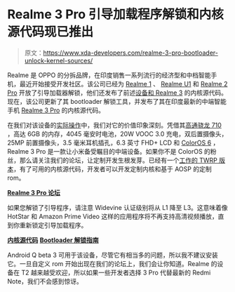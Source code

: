 # Realme 3 Pro 引导加载程序解锁和内核源代码现已推出

> 原文：<https://www.xda-developers.com/realme-3-pro-bootloader-unlock-kernel-sources/>

Realme 是 OPPO 的分拆品牌，在印度销售一系列流行的经济型和中档智能手机，最近开始接受开发社区。该公司已经为 [Realme 1](https://www.xda-developers.com/realme-1-bootloader-unlocking/) 、 [Realme U1](https://www.xda-developers.com/realme-u1-update-bootloader-unlock/) 和 [Realme 2 Pro](https://www.xda-developers.com/realme-2-pro-unlock-bootloader/) 开放了引导加载器解锁，他们还发布了前述[设备和 Realme 3](https://www.xda-developers.com/realme-3-2-pro-1-u1-kernel-sources/) 的内核源代码。现在，该公司更新了其 bootloader 解锁工具，并发布了其在印度最新的中端智能手机 [Realme 3 Pro](https://www.xda-developers.com/realme-3-pro-with-snapdragon-710-vooc-20w-fast-charging-64mp-camera-mode-launched-in-india/) 的内核源代码。

在我们对该设备的[实际操作](https://www.xda-developers.com/realme-3-pro-first-impressions-hands-on-review/)中，我们对它的价值印象深刻。凭借其[高通骁龙 710](https://www.xda-developers.com/qualcomm-snapdragon-710-announcement/) ，高达 6GB 的内存，4045 毫安时电池，20W VOOC 3.0 充电，双后置摄像头，25MP 前置摄像头，3.5 毫米耳机插孔，6.3 英寸 FHD+ LCD 和 [ColorOS 6](https://www.xda-developers.com/oppo-announces-coloros-6-coming-to-the-r17-r15-r11-and-more/) ，Realme 3 Pro 是一款让小米备受瞩目的中端设备。如果你不是 ColorOS 的粉丝，那么请关注我们的论坛，让定制开发生根发芽。已经有一个[工作的 TWRP 版本](https://forum.xda-developers.com/realme-3-pro/development/recovery-twrp-3-3-x-realme-3-pro-t3933851)，有了可用的内核源代码，开发者可以开发定制内核和基于 AOSP 的定制 rom。

[**Realme 3 Pro 论坛**](https://forum.xda-developers.com/realme-3-pro)

如果您解锁了引导程序，请注意 Widevine 认证级别将从 L1 降至 L3。这意味着像 HotStar 和 Amazon Prime Video 这样的应用程序将不再支持高清视频播放，直到你重新锁定引导加载程序。

[**内核源代码**](https://github.com/realme-kernel-opensource/realme3pro-kernel-source) [**Bootloader 解锁指南**](https://c.realme.com/in/post-details/1134295513231785984)

Android Q beta 3 可用于该设备，尽管它有相当多的问题，所以我不建议安装它。一旦自定义 rom 开始出现在我们的论坛上，我们会让你知道。Realme 的设备在 T2 越来越受欢迎，所以如果一些开发者选择 3 Pro 代替最新的 Redmi Note，我们不会感到惊讶。